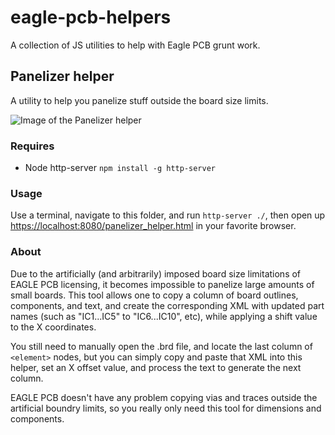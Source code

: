 eagle-pcb-helpers
=================

A collection of JS utilities to help with Eagle PCB grunt work.

## Panelizer helper
A utility to help you panelize stuff outside the board size limits.

![Image of the Panelizer helper](panelizer_helper.png)

### Requires

 - Node http-server `npm install -g http-server`

### Usage
Use a terminal, navigate to this folder, and run `http-server ./`, then open up [https://localhost:8080/panelizer_helper.html](https://localhost:8080/panelizer_helper.html) in your favorite browser.

### About
Due to the artificially (and arbitrarily) imposed board size limitations of EAGLE PCB licensing, it becomes impossible to panelize large amounts of small boards.
This tool allows one to copy a column of board outlines, components, and text, and create the corresponding XML with updated part names (such as "IC1...IC5" to "IC6...IC10", etc), while applying a shift value to the X coordinates.

You still need to manually open the .brd file, and locate the last column of `<element>` nodes, but you can simply copy and paste that XML into this helper, set an X offset value, and process the text to generate the next column.

EAGLE PCB doesn't have any problem copying vias and traces outside the artificial boundry limits, so you really only need this tool for dimensions and components.